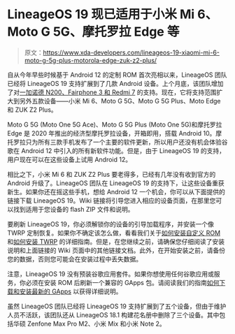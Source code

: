 # LineageOS 19 现已适用于小米 Mi 6、Moto G 5G、摩托罗拉 Edge 等

> 原文：<https://www.xda-developers.com/lineageos-19-xiaomi-mi-6-moto-g-5g-plus-motorola-edge-zuk-z2-plus/>

自从今年早些时候基于 Android 12 的定制 ROM 首次亮相以来，LineageOS 团队已经将 LineageOS 19 支持扩展到了几款 Android 设备。上个月底，该团队增加了对[一加诺德 N200、Fairphone 3 和 Redmi 7](https://www.xda-developers.com/lineageos-19-oneplus-nord-n200-fairphone-3-redmi-7/) 的支持。现在，它将支持范围扩大到另外五款设备——小米 Mi 6、Moto G 5G、Moto G 5G Plus、Moto Edge 和 ZUK Z2 Plus。

Moto G 5G (Moto One 5G Ace)、Moto G 5G Plus (Moto One 5G)和摩托罗拉 Edge 是 2020 年推出的经济型摩托罗拉设备，开箱即用，搭载 Android 10。摩托罗拉只为所有三款手机发布了一个主要的软件更新，所以用户还没有机会体验谷歌在 Android 12 中引入的所有新软件功能。但是，由于 LineageOS 19 的支持，用户现在可以在这些设备上试用 Android 12。

相比之下，小米 Mi 6 和 ZUK Z2 Plus 要老得多，已经有几年没有收到官方的 Android 升级了。LineageOS 团队在 LineageOS 19 的支持下，让这些设备重获新生。如果你还在摇这些手机，想给 Android 12 一个机会，你可以从下面提供的链接下载 LineageOS 19。Wiki 链接将引导您进入相应的设备页面，在那里您可以找到适用于您设备的 flash ZIP 文件和说明。

要刷新 LineageOS 19，你必须解锁你的设备的引导加载程序，并安装一个像 TWRP 定制恢复。如果你不确定该怎么做，看看我们关于[如何安装自定义 ROM](https://www.xda-developers.com/how-to-install-custom-rom-android/) 和[如何安装 TWRP](https://www.xda-developers.com/how-to-install-twrp/) 的详细指南。但是，在您继续之前，请确保您仔细阅读了安装说明和上面链接的 Wiki 页面中的其他链接文档。此外，在开始安装之前，请备份您的数据，否则您可能会在安装过程中丢失数据。

注意，LineageOS 19 没有预装谷歌应用套件。如果你想使用任何谷歌应用或服务，你必须在安装 ROM 后刷新一个兼容的 GApps 包。请阅读我们的指南[如何下载和安装最新的 GApps](https://www.xda-developers.com/download-google-apps-gapps/) 以获得详细说明。

虽然 LineageOS 团队已经将 LineageOS 19 支持扩展到了五个设备，但由于维护人员不活跃，该团队还从 LineageOS 18.1 构建花名册中删除了三个设备。其中包括华硕 Zenfone Max Pro M2、小米 Mix 和小米 Note 2。